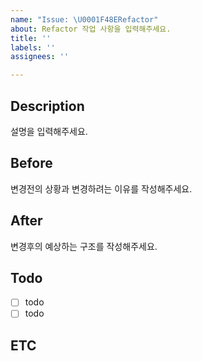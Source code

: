 ```yaml
---
name: "Issue: \U0001F48ERefactor"
about: Refactor 작업 사항을 입력해주세요.
title: ''
labels: ''
assignees: ''

---
```


## Description

설명을 입력해주세요.

## Before

변경전의 상황과 변경하려는 이유를 작성해주세요.

## After

변경후의 예상하는 구조를 작성해주세요.

## Todo

- [ ] todo
- [ ] todo

## ETC
